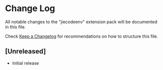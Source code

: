 # Change Log

All notable changes to the "jiecodeenv" extension pack will be documented in this file.

Check [Keep a Changelog](http://keepachangelog.com/) for recommendations on how to structure this file.

## [Unreleased]

- Initial release
